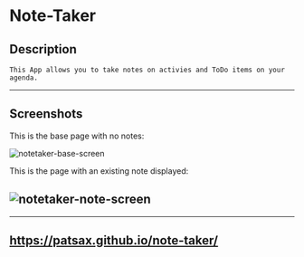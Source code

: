 
# Note-Taker


## Description
```
This App allows you to take notes on activies and ToDo items on your agenda.
```
---
## Screenshots
This is the base page with no notes:

![notetaker-base-screen](https://user-images.githubusercontent.com/87280646/138362581-ea6d56f6-2322-4efa-8898-029a388d5e32.png)


This is the page with an existing note displayed:

![notetaker-note-screen](https://user-images.githubusercontent.com/87280646/138362765-a92a60bf-8eba-47ec-90b7-44be684632e3.png)
---

---
https://patsax.github.io/note-taker/
---